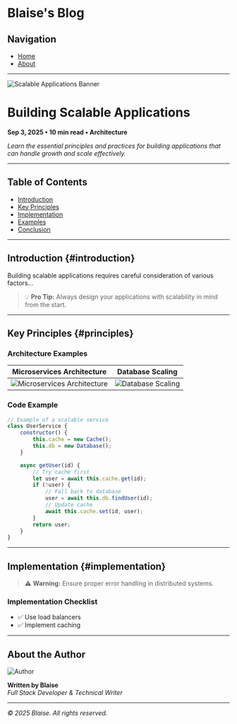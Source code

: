 # Blaise's Blog

## Navigation
- [Home](index.html)
- [About](about.html)

---

![Scalable Applications Banner](https://images.unsplash.com/photo-1451187580459-43490279c0fa)

# Building Scalable Applications

**Sep 3, 2025 • 10 min read • Architecture**

*Learn the essential principles and practices for building applications that can handle growth and scale effectively.*

---

## Table of Contents
- [Introduction](#introduction)
- [Key Principles](#principles)
- [Implementation](#implementation)
- [Examples](#examples)
- [Conclusion](#conclusion)

---

## Introduction {#introduction}

Building scalable applications requires careful consideration of various factors...

> 💡 **Pro Tip:** Always design your applications with scalability in mind from the start.

---

## Key Principles {#principles}

### Architecture Examples

| Microservices Architecture | Database Scaling |
|---|---|
| ![Microservices Architecture](https://images.unsplash.com/photo-1454165804606-c3d57bc86b40) | ![Database Scaling](https://images.unsplash.com/photo-1460925895917-afdab827c52f) |

### Code Example

```javascript
// Example of a scalable service
class UserService {
    constructor() {
        this.cache = new Cache();
        this.db = new Database();
    }

    async getUser(id) {
        // Try cache first
        let user = await this.cache.get(id);
        if (!user) {
            // Fall back to database
            user = await this.db.findUser(id);
            // Update cache
            await this.cache.set(id, user);
        }
        return user;
    }
}
```

---

## Implementation {#implementation}

> ⚠️ **Warning:** Ensure proper error handling in distributed systems.

### Implementation Checklist

- ✅ Use load balancers
- ✅ Implement caching

---

## About the Author

![Author](https://images.unsplash.com/photo-1519345182560-3f2917c472ef)

**Written by Blaise**  
*Full Stack Developer & Technical Writer*

---

*© 2025 Blaise. All rights reserved.*